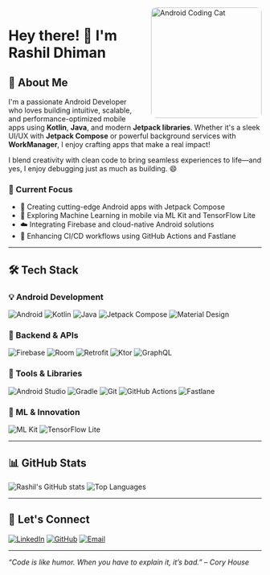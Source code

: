 <img src="https://media.giphy.com/media/RbDKaczqWovIugyJmW/giphy.gif" width="220" align="right" style="margin-left: 20px; border-radius: 10px;" alt="Android Coding Cat"/>

# Hey there! 👋 I'm Rashil Dhiman

## 🚀 About Me

I'm a passionate Android Developer who loves building intuitive, scalable, and performance-optimized mobile apps using **Kotlin**, **Java**, and modern **Jetpack libraries**. Whether it's a sleek UI/UX with **Jetpack Compose** or powerful background services with **WorkManager**, I enjoy crafting apps that make a real impact!

I blend creativity with clean code to bring seamless experiences to life—and yes, I enjoy debugging just as much as building. 😄

### 🔭 Current Focus
- 🚀 Creating cutting-edge Android apps with Jetpack Compose
- 🤖 Exploring Machine Learning in mobile via ML Kit and TensorFlow Lite
- ☁️ Integrating Firebase and cloud-native Android solutions
- 🎯 Enhancing CI/CD workflows using GitHub Actions and Fastlane

---

## 🛠️ Tech Stack

### 💡 Android Development
![Android](https://img.shields.io/badge/Android-3DDC84?style=for-the-badge&logo=android&logoColor=white)
![Kotlin](https://img.shields.io/badge/Kotlin-7F52FF?style=for-the-badge&logo=kotlin&logoColor=white)
![Java](https://img.shields.io/badge/Java-ED8B00?style=for-the-badge&logo=java&logoColor=white)
![Jetpack Compose](https://img.shields.io/badge/Jetpack%20Compose-4285F4?style=for-the-badge&logo=jetpack-compose&logoColor=white)
![Material Design](https://img.shields.io/badge/Material%20Design-757575?style=for-the-badge&logo=material-design&logoColor=white)

### 🔌 Backend & APIs
![Firebase](https://img.shields.io/badge/Firebase-FFCA28?style=for-the-badge&logo=firebase&logoColor=black)
![Room](https://img.shields.io/badge/Room-FF6F00?style=for-the-badge&logo=sqlite&logoColor=white)
![Retrofit](https://img.shields.io/badge/Retrofit-000000?style=for-the-badge&logo=android&logoColor=white)
![Ktor](https://img.shields.io/badge/Ktor-009688?style=for-the-badge&logo=kotlin&logoColor=white)
![GraphQL](https://img.shields.io/badge/GraphQL-E10098?style=for-the-badge&logo=graphql&logoColor=white)

### 🔧 Tools & Libraries
![Android Studio](https://img.shields.io/badge/Android%20Studio-3DDC84?style=for-the-badge&logo=android-studio&logoColor=white)
![Gradle](https://img.shields.io/badge/Gradle-02303A?style=for-the-badge&logo=gradle&logoColor=white)
![Git](https://img.shields.io/badge/Git-F05032?style=for-the-badge&logo=git&logoColor=white)
![GitHub Actions](https://img.shields.io/badge/GitHub%20Actions-2088FF?style=for-the-badge&logo=github-actions&logoColor=white)
![Fastlane](https://img.shields.io/badge/Fastlane-00F200?style=for-the-badge&logo=fastlane&logoColor=white)

### 🤖 ML & Innovation
![ML Kit](https://img.shields.io/badge/ML%20Kit-4285F4?style=for-the-badge&logo=google&logoColor=white)
![TensorFlow Lite](https://img.shields.io/badge/TensorFlow%20Lite-FF6F00?style=for-the-badge&logo=tensorflow&logoColor=white)

---

## 📊 GitHub Stats

![Rashil's GitHub stats](https://github-readme-stats.vercel.app/api?username=rashildhiman&show_icons=true&theme=tokyonight)
![Top Languages](https://github-readme-stats.vercel.app/api/top-langs/?username=rashildhiman&layout=compact&theme=tokyonight)

---

## 🤝 Let's Connect

[![LinkedIn](https://img.shields.io/badge/LinkedIn-0A66C2?style=for-the-badge&logo=linkedin&logoColor=white)](https://www.linkedin.com/in/rashildhiman/)
[![GitHub](https://img.shields.io/badge/GitHub-121011?style=for-the-badge&logo=github&logoColor=white)](https://github.com/rashildhiman)
[![Email](https://img.shields.io/badge/Gmail-D14836?style=for-the-badge&logo=gmail&logoColor=white)](mailto:rashildhiman@example.com)

---

_“Code is like humor. When you have to explain it, it’s bad.” – Cory House_
